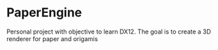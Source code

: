 # PaperEngine
Personal project with objective to learn DX12. The goal is to create a 3D renderer for paper and origamis
